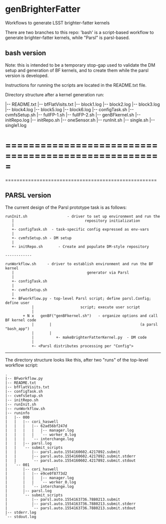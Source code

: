 # genBrighterFatter
Workflows to generate LSST brighter-fatter kernels

There are two branches to this repo: 'bash' is a script-based workflow
to generate brighter-fatter kernels, while "Parsl" is parsl-based.


## bash version

Note: this is intended to be a temporary stop-gap used to validate the
DM setup and generation of BF kernels, and to create them while the
parsl version is developed.

Instructions for running the scripts are located in the README.txt file.

Directory structure after a kernel generation run:

|-- README.txt
|-- bfFlatVisits.txt
|-- block1.log
|-- block2.log
|-- block3.log
|-- block4.log
|-- block5.log
|-- block6.log
|-- configTask.sh
|-- cvmfsSetup.sh
|-- fullFP-1.sh
|-- fullFP-2.sh
|-- genBFkernel.sh
|-- initRepo.log
|-- initRepo.sh
|-- oneSensor.sh
|-- runInit.sh
|-- single.sh
|-- single1.log


=====================================================
=====================================================
=====================================================


## PARSL version

The current design of the Parsl prototype task is as follows:

```
runInit.sh                  - driver to set up environment and run the 
   |                                repository initialization
   |
   +- configTask.sh  - task-specific config expressed as env-vars
   |
   +- cvmfsSetup.sh - DM setup
   |
   +- initRepo.sh       - Create and populate DM-style repository

------------

runWorkflow.sh	   - driver to establish environment and run the BF kernel 
   |                                 generator via Parsl
   |
   +- configTask.sh
   |
   +- cvmfsSetup.sh
   |
   +- BFworkflow.py	- top-level Parsl script; define parsl.Config; define user 
            |		  	    	  script; execute user script
            |
	    + N x   genBF("genBFkernel.sh")   - organize options and call BF kernel code
		    |		|                                        (a parsl "bash_app")
		    |		|
		    |	       +- makeBrighterFatterKernel.py  - DM code
		    |
		    +- <Parsl distributes processing per "Config">
```
---------------------------------------------------------------------------------------------------------

The directory structure looks like this, after two "runs" of the top-level workflow script:

```
.
|-- BFworkflow.py                                         
|-- README.txt                                            
|-- bfFlatVisits.txt                                      
|-- configTask.sh                                         
|-- cvmfsSetup.sh
|-- initRepo.sh
|-- runInit.sh
|-- runWorkflow.sh
|-- runinfo
|   |-- 000
|   |   |-- cori_haswell
|   |   |   |-- 62ad56bf247d
|   |   |   |   |-- manager.log
|   |   |   |   `-- worker_0.log
|   |   |   `-- interchange.log
|   |   |-- parsl.log
|   |   `-- submit_scripts
|   |       |-- parsl.auto.1554160602.4217892.submit
|   |       |-- parsl.auto.1554160602.4217892.submit.stderr
|   |       `-- parsl.auto.1554160602.4217892.submit.stdout
|   `-- 001
|       |-- cori_haswell
|       |   |-- e9ce0f8773d2
|       |   |   |-- manager.log
|       |   |   `-- worker_0.log
|       |   `-- interchange.log
|       |-- parsl.log
|       `-- submit_scripts
|           |-- parsl.auto.1554163736.7880213.submit
|           |-- parsl.auto.1554163736.7880213.submit.stderr
|           `-- parsl.auto.1554163736.7880213.submit.stdout
|-- stderr.log
`-- stdout.log
```
